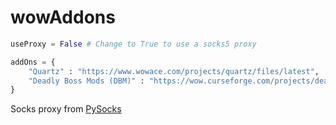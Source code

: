 # wowAddons

```python
useProxy = False # Change to True to use a socks5 proxy

addOns = {
    "Quartz" : "https://www.wowace.com/projects/quartz/files/latest",
    "Deadly Boss Mods (DBM)" : "https://wow.curseforge.com/projects/deadly-boss-mods/files/latest"
}
```

Socks proxy from [PySocks](https://github.com/Anorov/PySocks)